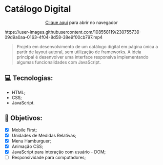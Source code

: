 #  Catálogo Digital 

<div align="center">
<p><a href="https://catalogo-digital.netlify.app/">Clique aqui</a> para abrir no navegador<p/>
</div>
https://user-images.githubusercontent.com/108558119/230755739-09d9a0aa-0163-4f04-8d58-38e9f00cb797.mp4


> Projeto em desenvolvimento de um catálogo digital em página única a partir de layout autoral, sem utilização de frameworks.
> A ideia principal é desenvolver uma interface responsiva implementando algumas funcionalidades com JavaScript. 

## 💻 Tecnologias: 
* HTML;
* CSS;
* JavaScript.

## 📝 Objetivos:
- [x] Mobile First;
- [x] Unidades de Medidas Relativas;
- [x] Menu Hamburguer;
- [x] Animação CSS;
- [x] JavaScript para interação com usuário - DOM;
- [ ] Responsividade para computadores;
